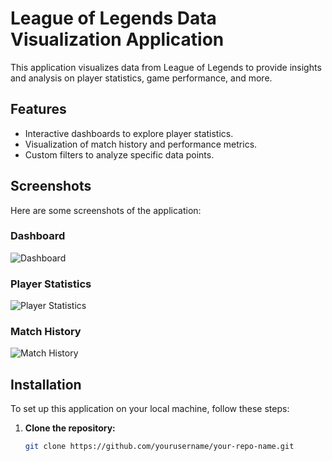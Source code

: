 # League of Legends Data Visualization Application

This application visualizes data from League of Legends to provide insights and analysis on player statistics, game performance, and more.

## Features

- Interactive dashboards to explore player statistics.
- Visualization of match history and performance metrics.
- Custom filters to analyze specific data points.

## Screenshots

Here are some screenshots of the application:

### Dashboard

![Dashboard](link-to-dashboard-image)

### Player Statistics

![Player Statistics](link-to-player-statistics-image)

### Match History

![Match History](link-to-match-history-image)

## Installation

To set up this application on your local machine, follow these steps:

1. **Clone the repository:**

   ```bash
   git clone https://github.com/yourusername/your-repo-name.git
